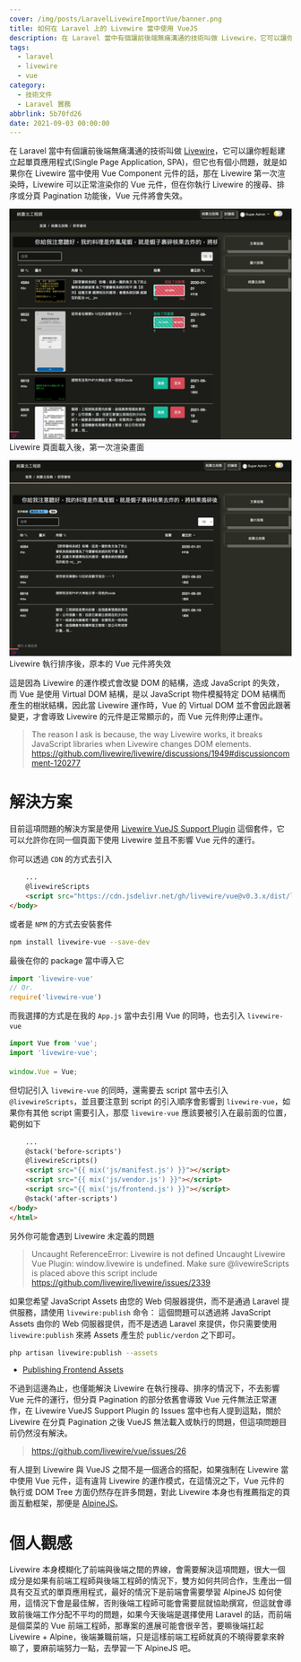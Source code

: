 ```yaml
---
cover: /img/posts/LaravelLivewireImportVue/banner.png
title: 如何在 Laravel 上的 Livewire 當中使用 VueJS
description: 在 Laravel 當中有個讓前後端無痛溝通的技術叫做 Livewire，它可以讓你輕鬆建立起單頁應用程式，但它也有個小問題 ...
tags:
  - laravel
  - livewire
  - vue
category:
  - 技術文件
  - Laravel 實務
abbrlink: 5b70fd26
date: 2021-09-03 00:00:00
---
```


在 Laravel 當中有個讓前後端無痛溝通的技術叫做 [Livewire](https://laravel-livewire.com)，它可以讓你輕鬆建立起單頁應用程式(Single Page Application, SPA)，但它也有個小問題，就是如果你在 Livewire 當中使用 Vue Component 元件的話，那在 Livewire 第一次渲染時，Livewire 可以正常渲染你的 Vue 元件，但在你執行 Livewire 的搜尋、排序或分頁 Pagination 功能後，Vue 元件將會失效。

![渲染畫面](/img/posts/LaravelLivewireImportVue/1.jpg)
Livewire 頁面載入後，第一次渲染畫面

![搜尋結果](/img/posts/LaravelLivewireImportVue/2.jpg)
Livewire 執行排序後，原本的 Vue 元件將失效

這是因為 Livewire 的運作模式會改變 DOM 的結構，造成 JavaScript 的失效，而 Vue 是使用 Virtual DOM 結構，是以 JavaScript 物件模擬特定 DOM 結構而產生的樹狀結構，因此當 Livewire 運作時，Vue 的 Virtual DOM 並不會因此跟著變更，才會導致 Livewire 的元件是正常顯示的，而 Vue 元件則停止運作。

> The reason I ask is because, the way Livewire works, it breaks JavaScript libraries when Livewire changes DOM elements.
> https://github.com/livewire/livewire/discussions/1949#discussioncomment-120277

# 解決方案
目前這項問題的解決方案是使用 [Livewire VueJS Support Plugin](https://github.com/livewire/vue) 這個套件，它可以允許你在同一個頁面下使用 Livewire 並且不影響 Vue 元件的運行。

你可以透過 `CDN` 的方式去引入
```html
    ...
    @livewireScripts
    <script src="https://cdn.jsdelivr.net/gh/livewire/vue@v0.3.x/dist/livewire-vue.js"></script>
</body>
```

或者是 `NPM` 的方式去安裝套件
```sh
npm install livewire-vue --save-dev
```

最後在你的 package 當中導入它
```js
import 'livewire-vue'
// Or.
require('livewire-vue')
```

而我選擇的方式是在我的 `App.js` 當中去引用 Vue 的同時，也去引入 `livewire-vue`
```js
import Vue from 'vue';
import 'livewire-vue';

window.Vue = Vue;
```

但切記引入 `livewire-vue` 的同時，還需要去 script 當中去引入 `@livewireScripts`，並且要注意到 script 的引入順序會影響到 `livewire-vue`，如果你有其他 script 需要引入，那麼 `livewire-vue` 應該要被引入在最前面的位置，範例如下
```html
    ...
    @stack('before-scripts')
    @livewireScripts()
    <script src="{{ mix('js/manifest.js') }}"></script>
    <script src="{{ mix('js/vendor.js') }}"></script>
    <script src="{{ mix('js/frontend.js') }}"></script>
    @stack('after-scripts')
</body>
</html>
```

另外你可能會遇到 Livewire 未定義的問題
> Uncaught ReferenceError: Livewire is not defined
> Uncaught Livewire Vue Plugin: window.livewire is undefined. Make sure @livewireScripts is placed above this script include
> https://github.com/livewire/livewire/issues/2339

如果您希望 JavaScript Assets 由您的 Web 伺服器提供，而不是通過 Laravel 提供服務，請使用 `livewire:publish` 命令： 
這個問題可以透過將 JavaScript Assets 由你的 Web 伺服器提供，而不是透過 Laravel 來提供，你只需要使用 `livewire:publish` 來將 Assets 產生於 `public/verdon` 之下即可。
```sh
php artisan livewire:publish --assets
```

- [Publishing Frontend Assets](https://laravel-livewire.com/docs/2.x/installation)

不過到這邊為止，也僅能解決 Livewire 在執行搜尋、排序的情況下，不去影響 Vue 元件的運行，但分頁 Pagination 的部分依舊會導致 Vue 元件無法正常運作，在 Livewire VueJS Support Plugin 的 Issues 當中也有人提到這點，關於 Livewire 在分頁 Pagination 之後 VueJS 無法載入或執行的問題，但這項問題目前仍然沒有解決。

> https://github.com/livewire/vue/issues/26

有人提到 Livewire 與 VueJS 之間不是一個適合的搭配，如果強制在 Livewire 當中使用 Vue 元件，這有違背 Livewire 的運作模式，在這情況之下，Vue 元件的執行或 DOM Tree 方面仍然存在許多問題，對此 Livewire 本身也有推薦指定的頁面互動框架，那便是 [AlpineJS](https://laravel-livewire.com/docs/2.x/alpine-js)。

# 個人觀感
Livewire 本身模糊化了前端與後端之間的界線，會需要解決這項問題，很大一個成分是如果有前端工程師與後端工程師的情況下，雙方如何共同合作，生產出一個具有交互式的單頁應用程式，最好的情況下是前端會需要學習 AlpineJS 如何使用，這情況下會是最佳解，否則後端工程師可能會需要屈就協助撰寫，但這就會導致前後端工作分配不平均的問題，如果今天後端是選擇使用 Laravel 的話，而前端是個菜菜的 Vue 前端工程師，那專案的進展可能會很辛苦，要嘛後端扛起 Livewire + Alpine，後端兼職前端，只是這樣前端工程師就真的不曉得要拿來幹嘛了，要麻前端努力一點，去學習一下 AlpineJS 吧。
